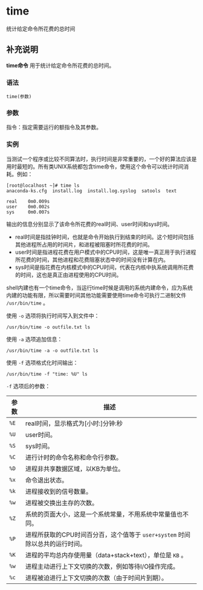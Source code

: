 #  time

统计给定命令所花费的总时间

##  补充说明

**time命令** 用于统计给定命令所花费的总时间。

###  语法

    
    
    time(参数)
    

###  参数

指令：指定需要运行的额指令及其参数。

###  实例

当测试一个程序或比较不同算法时，执行时间是非常重要的，一个好的算法应该是用时最短的。所有类UNIX系统都包含time命令，使用这个命令可以统计时间消耗。例如：

    
    
    [root@localhost ~]# time ls
    anaconda-ks.cfg  install.log  install.log.syslog  satools  text
    
    real    0m0.009s
    user    0m0.002s
    sys     0m0.007s
    

输出的信息分别显示了该命令所花费的real时间、user时间和sys时间。

  * real时间是指挂钟时间，也就是命令开始执行到结束的时间。这个短时间包括其他进程所占用的时间片，和进程被阻塞时所花费的时间。 
  * user时间是指进程花费在用户模式中的CPU时间，这是唯一真正用于执行进程所花费的时间，其他进程和花费阻塞状态中的时间没有计算在内。 
  * sys时间是指花费在内核模式中的CPU时间，代表在内核中执系统调用所花费的时间，这也是真正由进程使用的CPU时间。 

shell内建也有一个time命令，当运行time时候是调用的系统内建命令，应为系统内建的功能有限，所以需要时间其他功能需要使用time命令可执行二进制文件
` /usr/bin/time ` 。

使用 ` -o ` 选项将执行时间写入到文件中：

    
    
    /usr/bin/time -o outfile.txt ls
    

使用 ` -a ` 选项追加信息：

    
    
    /usr/bin/time -a -o outfile.txt ls
    

使用 ` -f ` 选项格式化时间输出：

    
    
    /usr/bin/time -f "time: %U" ls
    

` -f ` 选项后的参数：

参数  |  描述  
---|---  
` %E ` |  real时间，显示格式为[小时:]分钟:秒  
` %U ` |  user时间。  
` %S ` |  sys时间。  
` %C ` |  进行计时的命令名称和命令行参数。  
` %D ` |  进程非共享数据区域，以KB为单位。  
` %x ` |  命令退出状态。  
` %k ` |  进程接收到的信号数量。  
` %w ` |  进程被交换出主存的次数。  
` %Z ` |  系统的页面大小，这是一个系统常量，不用系统中常量值也不同。  
` %P ` |  进程所获取的CPU时间百分百，这个值等于 ` user+system ` 时间除以总共的运行时间。  
` %K ` |  进程的平均总内存使用量（data+stack+text），单位是 ` KB ` 。  
` %w ` |  进程主动进行上下文切换的次数，例如等待I/O操作完成。  
` %c ` |  进程被迫进行上下文切换的次数（由于时间片到期）。

